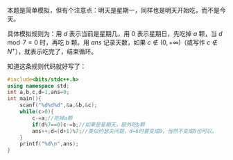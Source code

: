 本题是简单模拟，但有个注意点：明天是星期一，同样也是明天开始吃，而不是今天。

具体模拟规则为：用 $d$ 表示当前是星期几，用 $0$ 表示星期日，先吃掉 $a$ 颗，当 $d \mod 7 = 0$ 时，再吃 $b$ 颗。用 $ans$ 记录天数，如果 $c \notin (0,+ \infty )$（或写作 $c \notin N^+$），就表示吃完了，结束循环。

知道这条规则代码就好写了：

```cpp
#include<bits/stdc++.h>
using namespace std;
int a,b,c,d=1,ans=0;
int main(){
	scanf("%d%d%d",&a,&b,&c);
	while(c>0){ 
		c-=a;//吃掉a颗
		if(d%7==0)c-=b;//如果是星期天，额外吃b颗
		ans++;d=(d+1)%7;//类似约瑟夫问题，d=6时要变成0，当然不变成0也可以。
	}
	printf("%d\n",ans);
}
```